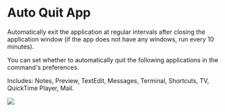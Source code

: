 # Auto Quit App

Automatically exit the application at regular intervals after closing the application window (if the app does not have any windows, run every 10 minutes).

You can set whether to automatically quit the following applications in the command's preferences.

Includes: Notes, Preview, TextEdit, Messages, Terminal, Shortcuts, TV, QuickTime Player, Mail.

![](https://user-images.githubusercontent.com/36128970/202435290-502d87fa-87a8-4e9a-ae89-b74bb0f7b595.png)
